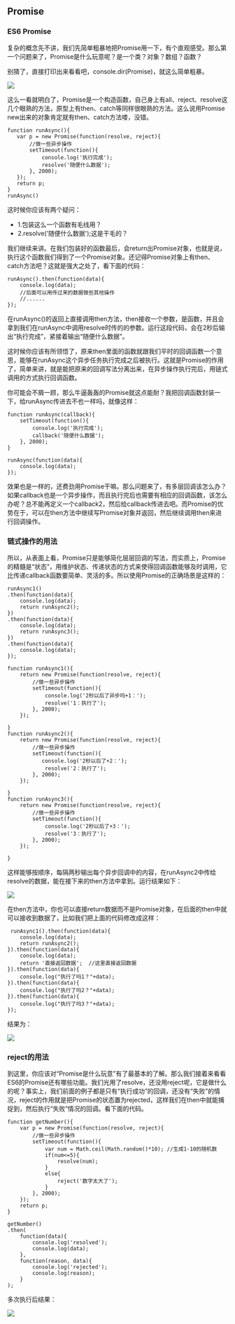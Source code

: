 ## Promise
 
### ES6 Promise 

复杂的概念先不讲，我们先简单粗暴地把Promise用一下，有个直观感受。那么第一个问题来了，Promise是什么玩意呢？是一个类？对象？数组？函数？

别猜了，直接打印出来看看吧，console.dir(Promise)，就这么简单粗暴。

 ![](https://github.com/moveondo/nodeJs-Reptile/blob/master/image/dir.png) 
 
 这么一看就明白了，Promise是一个构造函数，自己身上有all、reject、resolve这几个眼熟的方法，原型上有then、catch等同样很眼熟的方法。这么说用Promise new出来的对象肯定就有then、catch方法喽，没错。
 
 ```
 function runAsync(){
    var p = new Promise(function(resolve, reject){
        //做一些异步操作
        setTimeout(function(){
            console.log('执行完成');
            resolve('随便什么数据');
        }, 2000);
    });
    return p;            
}
runAsync()

 ```
 这时候你应该有两个疑问：
 
 * 1.包装这么一个函数有毛线用？
 * 2.resolve('随便什么数据');这是干毛的？
 
我们继续来讲。在我们包装好的函数最后，会return出Promise对象，也就是说，执行这个函数我们得到了一个Promise对象。还记得Promise对象上有then、catch方法吧？这就是强大之处了，看下面的代码：

```
runAsync().then(function(data){
    console.log(data);
    //后面可以用传过来的数据做些其他操作
    //......
});
```

在runAsync()的返回上直接调用then方法，then接收一个参数，是函数，并且会拿到我们在runAsync中调用resolve时传的的参数。运行这段代码，会在2秒后输出“执行完成”，紧接着输出“随便什么数据”。
 
这时候你应该有所领悟了，原来then里面的函数就跟我们平时的回调函数一个意思，能够在runAsync这个异步任务执行完成之后被执行。这就是Promise的作用了，简单来讲，就是能把原来的回调写法分离出来，在异步操作执行完后，用链式调用的方式执行回调函数。

你可能会不屑一顾，那么牛逼轰轰的Promise就这点能耐？我把回调函数封装一下，给runAsync传进去不也一样吗，就像这样：
```
function runAsync(callback){
    setTimeout(function(){
        console.log('执行完成');
        callback('随便什么数据');
    }, 2000);
}

runAsync(function(data){
    console.log(data);
});
```
效果也是一样的，还费劲用Promise干嘛。那么问题来了，有多层回调该怎么办？如果callback也是一个异步操作，而且执行完后也需要有相应的回调函数，该怎么办呢？总不能再定义一个callback2，然后给callback传进去吧。而Promise的优势在于，可以在then方法中继续写Promise对象并返回，然后继续调用then来进行回调操作。

### 链式操作的用法

所以，从表面上看，Promise只是能够简化层层回调的写法，而实质上，Promise的精髓是“状态”，用维护状态、传递状态的方式来使得回调函数能够及时调用，它比传递callback函数要简单、灵活的多。所以使用Promise的正确场景是这样的：

```
runAsync1()
.then(function(data){
    console.log(data);
    return runAsync2();
})
.then(function(data){
    console.log(data);
    return runAsync3();
})
.then(function(data){
    console.log(data);
});

function runAsync1(){
    return new Promise(function(resolve, reject){
        //做一些异步操作
        setTimeout(function(){
            console.log('2秒以后了异步吗+1：');
            resolve('1：执行了');
        }, 2000);
    });

}
function runAsync2(){
    return new Promise(function(resolve, reject){
        //做一些异步操作
        setTimeout(function(){
           console.log('2秒以后了+2：');
            resolve('2：执行了');
        }, 2000);
    });

}
function runAsync3(){
    return new Promise(function(resolve, reject){
        //做一些异步操作
        setTimeout(function(){
            console.log('2秒以后了+3：');
            resolve('3：执行了');
        }, 2000);
    });

}

```
这样能够按顺序，每隔两秒输出每个异步回调中的内容，在runAsync2中传给resolve的数据，能在接下来的then方法中拿到。运行结果如下：


 ![](https://github.com/moveondo/nodeJs-Reptile/blob/master/image/async1.png) 
 
 
 在then方法中，你也可以直接return数据而不是Promise对象，在后面的then中就可以接收到数据了，比如我们把上面的代码修改成这样：
 
```
 runAsync1().then(function(data){
    console.log(data);
    return runAsync2();
}).then(function(data){
    console.log(data);
    return '直接返回数据';  //这里直接返回数据
}).then(function(data){
    console.log("执行了吗1？"+data);
}).then(function(data){
    console.log("执行了吗2？"+data);
}).then(function(data){
    console.log("执行了吗3？"+data);
});

```
结果为：

 ![](https://github.com/moveondo/nodeJs-Reptile/blob/master/image/async2.png) 
 
### reject的用法

到这里，你应该对“Promise是什么玩意”有了最基本的了解。那么我们接着来看看ES6的Promise还有哪些功能。我们光用了resolve，还没用reject呢，它是做什么的呢？事实上，我们前面的例子都是只有“执行成功”的回调，还没有“失败”的情况，reject的作用就是把Promise的状态置为rejected，这样我们在then中就能捕捉到，然后执行“失败”情况的回调。看下面的代码。

```
function getNumber(){
    var p = new Promise(function(resolve, reject){
        //做一些异步操作
        setTimeout(function(){
            var num = Math.ceil(Math.random()*10); //生成1-10的随机数
            if(num<=5){
                resolve(num);
            }
            else{
                reject('数字太大了');
            }
        }, 2000);
    });
    return p;
}

getNumber()
.then(
    function(data){
        console.log('resolved');
        console.log(data);
    },
    function(reason, data){
        console.log('rejected');
        console.log(reason);
    }
);
```
多次执行后结果：

 ![](https://github.com/moveondo/nodeJs-Reptile/blob/master/image/reject.png) 
 

 
